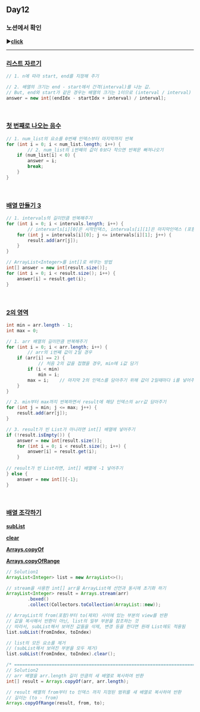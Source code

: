 ## Day12
### 노션에서 확인
▶️[**click**](https://gipark181.notion.site/Day12-2024-07-30-4c0e60c8b0aa48a3a87dd348f42d8328?pvs=4)
<br/>
<hr/>

### [**리스트 자르기**](https://school.programmers.co.kr/learn/courses/30/lessons/181897)

```java
// 1. n에 따라 start, end를 지정해 주기

// 2. 배열의 크기는 end - start에서 간격(interval)를 나눈 값.
// But, end와 start가 같은 경우는 배열의 크기는 1이므로 (interval / interval)
answer = new int[(endIdx - startIdx + interval) / interval];
```
<br/>

### [**첫 번째로 나오는 음수**](https://school.programmers.co.kr/learn/courses/30/lessons/181896)

```java
// 1. num_list의 요소를 0번째 인덱스부터 마지막까지 반복
for (int i = 0; i < num_list.length; i++) {
		// 2. num_list의 i번째의 값이 0보다 작으면 반복문 빠져나오기
    if (num_list[i] < 0) {
        answer = i;
        break;
    }
}
```
<br/>

### [**배열 만들기 3**](https://school.programmers.co.kr/learn/courses/30/lessons/181895)

```java
// 1. intervals의 길이만큼 반복해주기
for (int i = 0; i < intervals.length; i++) {
		// intervarls[i][0]은 시작인덱스, intervals[i][1]은 마지막인덱스 (포함)
    for (int j = intervals[i][0]; j <= intervals[i][1]; j++) {
        result.add(arr[j]);
    }
}

// ArrayList<Integer>를 int[]로 바꾸는 방법
int[] answer = new int[result.size()];
for (int i = 0; i < result.size(); i++) {
    answer[i] = result.get(i);
}
```
<br/>

### [**2의 영역**](https://school.programmers.co.kr/learn/courses/30/lessons/181894)

```java
int min = arr.length - 1;
int max = 0;

// 1. arr 배열의 길이만큼 반복해주기
for (int i = 0; i < arr.length; i++) {
		// arr의 i번째 값이 2일 경우
    if (arr[i] == 2) {
		    // 처음 2의 값을 접했을 경우, min에 i값 담기
        if (i < min)
            min = i;
        max = i;    // 마지막 2의 인덱스를 담아주기 위해 값이 2일때마다 i를 넣어주기
    }
}

// 2. min부터 max까지 반복하면서 result에 해당 인덱스의 arr값 담아주기
for (int j = min; j <= max; j++) {
    result.add(arr[j]);
}

// 3. result가 빈 List가 아니라면 int[] 배열에 넣어주기
if (!result.isEmpty()) {
    answer = new int[result.size()];
    for (int i = 0; i < result.size(); i++) {
        answer[i] = result.get(i);
    }
    
// result가 빈 List라면, int[] 배열에 -1 넣어주기
} else {
    answer = new int[]{-1};
}
```
<br/>

### [**배열 조각하기**](https://school.programmers.co.kr/learn/courses/30/lessons/181893)

[**subList**](https://docs.oracle.com/javase/8/docs/api/java/util/ArrayList.html#subList-int-int-)

[**clear**](https://docs.oracle.com/javase/8/docs/api/java/util/ArrayList.html#clear--)

[**Arrays.copyOf**](https://docs.oracle.com/javase/8/docs/api/java/util/Arrays.html#copyOf-int:A-int-)

[**Arrays.copyOfRange**](https://docs.oracle.com/javase/8/docs/api/java/util/Arrays.html#copyOfRange-int:A-int-int-)

```java
// Solution1
ArrayList<Integer> list = new ArrayList<>();

// stream을 사용한 int[] arr을 ArrayList에 선언과 동시에 초기화 하기
ArrayList<Integer> result = Arrays.stream(arr)
        .boxed()
        .collect(Collectors.toCollection(ArrayList::new));

// ArrayList의 from(포함)부터 to(제외) 사이에 있는 부분의 view를 반환
// 값을 복사해서 반환이 아닌, list의 일부 부분을 참조하는 것
// 따라서, subList해서 보여진 값들을 삭제, 변경 등을 한다면 원래 List에도 적용됨
list.subList(fromIndex, toIndex)

// list의 모든 요소를 제거
// (subList해서 보여진 부분을 모두 제거)
list.subList(fromIndex, toIndex).clear();

/* ====================================================================== */
// Solution2
// arr 배열을 arr.length 길이 만큼의 새 배열로 복사하여 반환
int[] result = Arrays.copyOf(arr, arr.length);

// result 배열의 from부터 to 인덱스 까지 지정된 범위를 새 배열로 복사하여 반환
// 길이는 (to - from)
Arrays.copyOfRange(result, from, to);
```